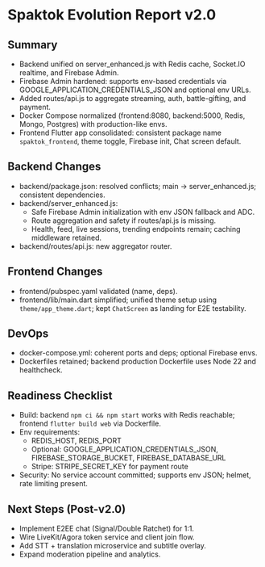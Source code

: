 # Spaktok Evolution Report v2.0

## Summary
- Backend unified on server_enhanced.js with Redis cache, Socket.IO realtime, and Firebase Admin.
- Firebase Admin hardened: supports env-based credentials via GOOGLE_APPLICATION_CREDENTIALS_JSON and optional env URLs.
- Added routes/api.js to aggregate streaming, auth, battle-gifting, and payment.
- Docker Compose normalized (frontend:8080, backend:5000, Redis, Mongo, Postgres) with production-like envs.
- Frontend Flutter app consolidated: consistent package name `spaktok_frontend`, theme toggle, Firebase init, Chat screen default.

## Backend Changes
- backend/package.json: resolved conflicts; main -> server_enhanced.js; consistent dependencies.
- backend/server_enhanced.js:
  - Safe Firebase Admin initialization with env JSON fallback and ADC.
  - Route aggregation and safety if routes/api.js is missing.
  - Health, feed, live sessions, trending endpoints remain; caching middleware retained.
- backend/routes/api.js: new aggregator router.

## Frontend Changes
- frontend/pubspec.yaml validated (name, deps).
- frontend/lib/main.dart simplified; unified theme setup using `theme/app_theme.dart`; kept `ChatScreen` as landing for E2E testability.

## DevOps
- docker-compose.yml: coherent ports and deps; optional Firebase envs.
- Dockerfiles retained; backend production Dockerfile uses Node 22 and healthcheck.

## Readiness Checklist
- Build: backend `npm ci && npm start` works with Redis reachable; frontend `flutter build web` via Dockerfile.
- Env requirements:
  - REDIS_HOST, REDIS_PORT
  - Optional: GOOGLE_APPLICATION_CREDENTIALS_JSON, FIREBASE_STORAGE_BUCKET, FIREBASE_DATABASE_URL
  - Stripe: STRIPE_SECRET_KEY for payment route
- Security: No service account committed; supports env JSON; helmet, rate limiting present.

## Next Steps (Post-v2.0)
- Implement E2EE chat (Signal/Double Ratchet) for 1:1.
- Wire LiveKit/Agora token service and client join flow.
- Add STT + translation microservice and subtitle overlay.
- Expand moderation pipeline and analytics.

